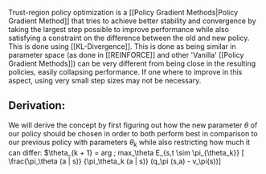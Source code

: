 Trust-region policy optimization is a [[Policy Gradient Methods|Policy Gradient Method]] that tries to achieve better stability and convergence by taking the largest step possible to improve performance while also satisfying a constraint on the difference between the old and new policy. This is done using [[KL-Divergence]]. 
This is done as being similar in parameter space (as done in [[REINFORCE]] and other 'Vanilla' [[Policy Gradient Methods]]) can be very different from being close in the resulting policies, easily collapsing performance. If one where to improve in this aspect, using very small step sizes may not be necessary.  

## Derivation:
We will derive the concept by first figuring out how the new parameter $\theta$ of our policy should be chosen in order to both perform best in comparison to our previous policy with parameters $\theta_k$ while also restricting how much it can differ:
$\theta_{k + 1} = arg \; max_\theta E_{s,t \sim \pi_{\theta_k}} [ \frac{\pi_\theta (a | s)} {\pi_\theta_k (a | s)} (q_\pi (s,a) - v_\pi(s))]